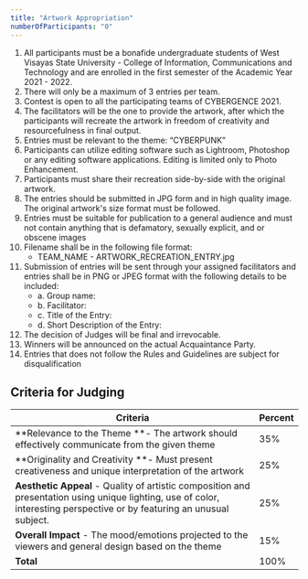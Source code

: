 ```yaml
---
title: "Artwork Appropriation"
numberOfParticipants: "0"
---
```


1. All participants must be a bonafide undergraduate students of West Visayas State University - College of Information, Communications and Technology and are enrolled in the first semester of the Academic Year 2021 - 2022.
2. There will only be a maximum of 3 entries per team.
3. Contest is open to all the participating teams of CYBERGENCE 2021.
4. The facilitators will be the one to provide the artwork, after which the participants will recreate the artwork in freedom of creativity and resourcefulness in final output.
5. Entries must be relevant to the theme: “CYBERPUNK”
6. Participants can utilize editing software such as Lightroom, Photoshop or any editing software applications. Editing is limited only to Photo Enhancement.
7. Participants must share their recreation side-by-side with the original artwork.
8. The entries should be submitted in JPG form and in high quality image. The original artwork's size format must be followed.
9. Entries must be suitable for publication to a general audience and must not contain anything that is defamatory, sexually explicit, and or obscene images
10. Filename shall be in the following file format:
    - TEAM_NAME - ARTWORK_RECREATION_ENTRY.jpg
11. Submission of entries will be sent through your assigned facilitators and entries shall be in PNG or JPEG format with the following details to be included:
    - a. Group name:
    - b. Facilitator:
    - c. Title of the Entry:
    - d. Short Description of the Entry:
12. The decision of Judges will be final and irrevocable.
13. Winners will be announced on the actual Acquaintance Party.
14. Entries that does not follow the Rules and Guidelines are subject for disqualification

## Criteria for Judging

| Criteria                                                                                                                                                                 | Percent |
| ------------------------------------------------------------------------------------------------------------------------------------------------------------------------ | ------- |
| **Relevance to the Theme **- The artwork should effectively communicate from the given theme                                                                             | 35%     |
| **Originality and Creativity **- Must present creativeness and unique interpretation of the artwork                                                                      | 25%     |
| **Aesthetic Appeal** - Quality of artistic composition and presentation using unique lighting, use of color, interesting perspective or by featuring an unusual subject. | 25%     |
| **Overall Impact** - The mood/emotions projected to the viewers and general design based on the theme                                                                    | 15%     |
| **Total**                                                                                                                                                                | 100%    |
